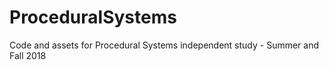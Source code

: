 # ProceduralSystems
Code and assets for Procedural Systems independent study - Summer and Fall 2018
